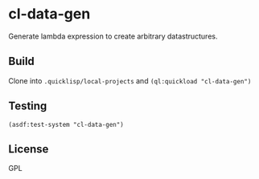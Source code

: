 # cl-data-gen

Generate lambda expression to create arbitrary datastructures.

## Build

Clone into `.quicklisp/local-projects` and `(ql:quickload "cl-data-gen")`

## Testing

`(asdf:test-system "cl-data-gen")`
## License

GPL
